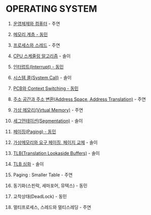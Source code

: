 # OPERATING SYSTEM

1. [운영체제와 컴퓨터](https://polydactyl-impala-301.notion.site/f0c9f9c339654b318324ed9e6469a27f?pvs=4) - 주연

2. [메모리 계층 - 동민](https://www.notion.so/ehdals0405/75cd2b7e748f4c229388d7b51c69b020)

3. [프로세스와 스레드](https://polydactyl-impala-301.notion.site/fffebfb0df8841e3bca5027fc24bfeec?pvs=4) - 주연 

4. [CPU 스케줄링 알고리즘](https://flossy-longship-14b.notion.site/CPU-225df150fa444d2f8d470660dc82add9?pvs=4) - 솔이

5. [인터럽트(Interrupt) - 동민](https://www.notion.so/ehdals0405/3137965e1f754ecc8bca712bd7496f11)

6. [시스템 콜(System Call)](https://flossy-longship-14b.notion.site/System-Call-6037e8e2283d4b76aed025ac7ed8927b?pvs=4) - 솔이

7. [PCB와 Context Switching - 동민](https://www.notion.so/ehdals0405/PCB-Context-Switching-496f2cd2a75e488fa754f1ebe3a6bc4e)

8. [주소 공간과 주소 변환(Address Space, Address Translation)](https://polydactyl-impala-301.notion.site/Address-Space-Address-Translation-c5193d250b8d4c26b337a50c5533e6e6?pvs=4) - 주연

9. [가상 메모리(Virtual Memory)](https://polydactyl-impala-301.notion.site/Virtual-Memory-c0eb3e0884d342a6bfad77d89c7b7039?pvs=4) - 주연

10. [세그먼테이션(Segmentation)](https://flossy-longship-14b.notion.site/Segmentation-3e1d4fe29f324e8e9d451beb58b50dff?pvs=4)  - 솔이

11. [페이징(Paging) - 동민](https://www.notion.so/ehdals0405/Paging-7a95433edf6b4d2789098686c9381658)

12. [가상메모리와 요구 페이징, 페이지 교체](https://flossy-longship-14b.notion.site/Segmentation-3e1d4fe29f324e8e9d451beb58b50dff?pvs=4)  - 솔이

13. [TLB(Translation Lookaside Buffers)](https://flossy-longship-14b.notion.site/TLB-Translation-Lookaside-Buffer-1394951c2e384f9a9f123039645f0cbb?pvs=4) - 솔이

14. [TLB 심화](https://flossy-longship-14b.notion.site/TLB-Translation-Lookaside-Buffers-ee889e8ebd73467c96ab8b804415d984?pvs=4) - 솔이

15. Paging : Smaller Table - 주연

16. 동기화(스핀락, 세마포어, 뮤텍스) - 동민 

17. 교착상태(DeadLock) - 동민

18. 멀티프로세스, 스레드와 멀티스레딩 - 주연
